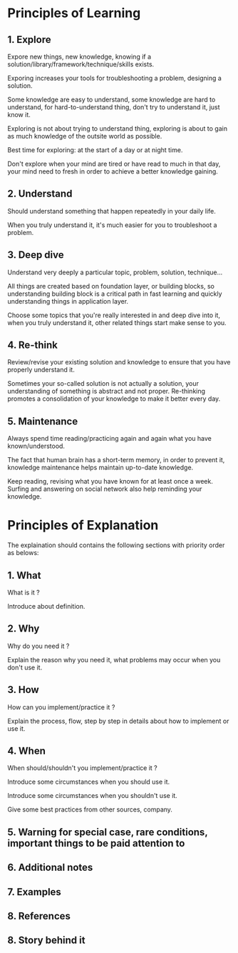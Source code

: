 # Principles of Learning 

## 1. Explore

Expore new things, new knowledge, knowing if a solution/library/framework/technique/skills exists.

Exporing increases your tools for troubleshooting a problem, designing a solution.

Some knowledge are easy to understand, some knowledge are hard to understand, for hard-to-understand thing, don't try to understand it, just know it. 

Exploring is not about trying to understand thing, exploring is about to gain as much knowledge of the outsite world as possible.

Best time for exploring: at the start of a day or at night time. 

Don't explore when your mind are tired or have read to much in that day, your mind need to fresh in order to achieve a better knowledge gaining.

## 2. Understand

Should understand something that happen repeatedly  in your daily life.

When you truly understand it, it's much easier for you to troubleshoot a problem.

## 3. Deep dive

Understand very deeply a particular topic, problem, solution, technique...

All things are created based on foundation layer, or building blocks, so understanding building block is a critical path in fast learning and quickly understanding things in application layer.

Choose some topics that you're really interested in and deep dive into it, when you truly understand it, other related things start make sense to you.

## 4. Re-think

Review/revise your existing solution and knowledge to ensure that you have properly understand it.

Sometimes your so-called solution is not actually a solution, your understanding of something is abstract and not proper. Re-thinking promotes a consolidation of your knowledge to make it better every day.

## 5. Maintenance

Always spend time reading/practicing again and again what you have known/understood.

The fact that human brain has a short-term memory, in order to prevent it, knowledge maintenance helps maintain up-to-date knowledge.

Keep reading, revising what you have known for at least once a week.
Surfing and answering on social network also help reminding your knowledge.

# Principles of Explanation

The explaination should contains the following sections with priority order as belows:

## 1. What

What is it ?

Introduce about definition.

## 2. Why

Why do you need it ?

Explain the reason why you need it, what problems may occur when you don't use it.

## 3. How

How can you implement/practice it ?

Explain the process, flow, step by step in details about how to implement or use it.

## 4. When

When should/shouldn't you implement/practice it ?

Introduce some circumstances when you should use it.

Introduce some circumstances when you shouldn't use it.

Give some best practices from other sources, company.

## 5. Warning for special case, rare conditions, important things to be paid attention to 

## 6. Additional notes

## 7. Examples

## 8. References

## 8. Story behind it
